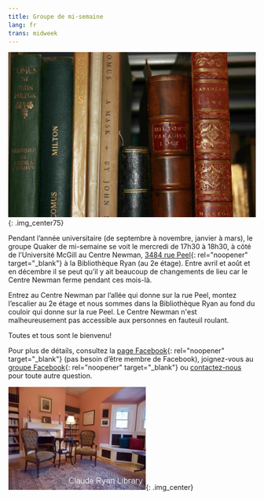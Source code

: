 ```yaml
---
title: Groupe de mi-semaine
lang: fr
trans: midweek
---
```

![Livres](/assets/images/Ryan-library_books.jpg){: .img_center75}

Pendant l’année universitaire (de septembre à novembre, janvier à mars), le groupe Quaker de mi-semaine se voit le mercredi de 17h30 à 18h30, à côté de l’Université McGill au Centre Newman, [3484 rue Peel](https://goo.gl/maps/MeQqk7m8Hegzx9Sz8){:  rel="noopener" target="_blank"} à la <i class="fas fa-book"></i> Bibliothèque Ryan (au 2e étage). Entre avril et août et en décembre il se peut qu’il y ait beaucoup de changements de lieu car le Centre Newman ferme pendant ces mois-là.

Entrez au Centre Newman par l’allée qui donne sur la rue Peel, montez l’escalier au 2e étage et nous sommes dans la Bibliothèque Ryan au fond du couloir qui donne sur la rue Peel. Le Centre Newman n'est malheureusement pas accessible aux personnes en fauteuil roulant.

Toutes et tous sont le bienvenu!

Pour plus de détails, consultez la [page Facebook](https://www.facebook.com/MontrealQuakers/){:  rel="noopener" target="_blank"} (pas besoin d’être membre de Facebook), joignez-vous au [groupe Facebook](https://www.facebook.com/groups/mtlmidweek/){:  rel="noopener" target="_blank"} ou [contactez-nous](contact-fr.html) pour toute autre question.

![Bibliothèque Ryan](/assets/images/ClaudeRyanLibrary.jpg){: .img_center}
